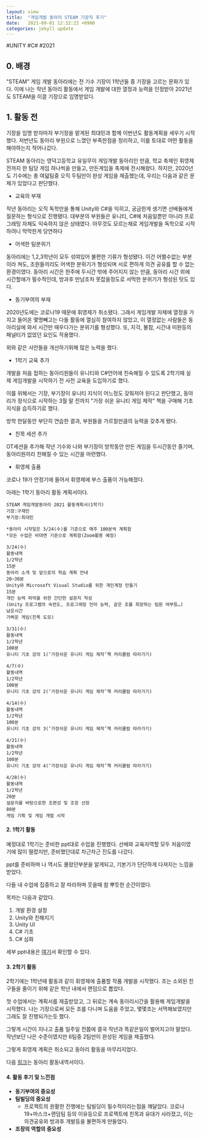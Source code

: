 ```yaml
---
layout: view
title:  "게임개발 동아리 STEAM 기장직 후기"
date:   2021-09-01 12:32:22 +0900
categories: jekyll update
---
```

#UNITY #C# #2021

## 0. 배경

"STEAM" 게임 개발 동아리에는 전 기수 기장이 1학년들 중 기장을 고르는 문화가 있다. 이에 나는 작년 동아리 활동에서 게임 개발에 대한 열정과 능력을 인정받아 2021년도 STEAM을 이끌 기장으로 임명받았다.



## 1. 활동 전

기장을 임명 받자마자 부기장을 맡게된 최대민과 함께 이번년도 활동계획을 세우기 시작했다. 저번년도 동아리 부원으로 느꼈던 부족한점을 정리하고, 이를 토대로 어떤 활동을 해야하는지 적어나갔다.

STEAM 동아리는 영덕고등학교 유일무이 게임개발 동아리인 만큼, 학교 축제인 휘영제 전까지 한 팀당 게임 하나씩을 만들고, 만든게임을 축제에 전시해왔다. 하지만, 2020년도 기수에는 총 여덟팀중 오직 두팀만이 완성 게임을 제출했는데, 우리는 다음과 같은 문제가 있었다고 판단했다.

- 교육의 부재

작년 동아리는 오직 독학만을 통해 Unity와 C#을 익히고, 궁금한게 생기면 선배들에게 질문하는 형식으로 진행됐다. 대부분의 부원들은 유니티, C#에 처음일뿐만 아니라 프로그래밍 자체도 익숙하지 않은 상태였다. 아무것도 모르는채로 게임개발을 독학으로 시작하려니 막막한게 당연하다

- 어색한 팀분위기

동아리에는 1,2,3학년이 모두 섞여있어 불편한 기류가 형성됐다. 이건 어쩔수없는 부분이라 쳐도, 조원들끼리도 어색한 분위기가 형성되며 서로 편하게 의견 공유를 할 수 없는 환경이였다. 동아리 시간은 한주에 두시간 밖에 주어지지 않는 만큼, 동아리 시간 외에 시간할애가 필수적인데, 방과후 만남조차 못잡을정도로 서먹한 분위기가 형성된 탓도 있다. 

- 동기부여의 부재

2020년도에는 코로나19 때문에 휘영제가 취소됐다. 그래서 게임개발 자체에 열정을 가지고 들어온 몇명빼고는 다들 활동에 열심히 참여하지 않았고, 이 열정없는 사람들은 동아리실에 와서 시간만 때우다가는 분위기를 형성했다. 또, 지각, 불참, 시간내 미완등의 패널티가 없었던 요인도 작용했다.

위와 같은 사안들을 개선하기위해 많은 노력을 했다.

- 1학기 교육 추가

개발을 처음 접하는 동아리원들이 유니티와 C#언어에 친숙해질 수 있도록 2학기때 실제 게임개발을 시작하기 전 사전 교육을 도입하기로 했다.

이를 위해서는 기장, 부기장이 유니티 지식이 어느정도 갖춰저야 된다고 판단했고, 동아리가 정식으로 시작하는 3월 말 전까지 "가장 쉬운 유니티 게임 제작" 책을 구매해 기초 지식을 습득하기로 했다.

방학 한달동안 부단히 연습한 결과, 부원들을 가르칠만큼의 능력을 갖추게 됐다.

- 친목 세션 추가

OT세션을 추가해 작년 기수와 나와 부기장이 방학동안 만든 게임을 두시간동안 즐기며, 동아리원끼리 친해질 수 있는 시간을 마련했다.

- 휘영제 출품

코로나 19가 안정기에 들어서 휘영제에 부스 출품이 가능해졌다.

아래는 1학기 동아리 활동 계획서이다.

```
STEAM 게임개발동아리 2021 활동계획서(1학기)
기장:구재민 
부기장:최대민

*동아리 시작일은 3/24(수)를 기준으로 매주 100분씩 계획함
*모든 수업은 비대면 기준으로 계획함(Zoom활용 예정)
	
3/24(수) 
활동내역
1/2학년
15분
동아리 소개 및 앞으로의 학습 계획 안내
20~30분
Unity와 Microsoft Visual Studio를 위한 개인계정 만들기
15분
개인 능력 파악을 위한 간단한 설문지 작성
(Unity 프로그램의 숙련도, 프로그래밍 언어 능력, 같은 조를 희망하는 팀원 여부등…)
남은시간
가벼운 게임(친목 도모)

3/31(수) 
활동내역
1/2학년
100분
유니티 기초 강의 1(‘가장쉬운 유니티 게임 제작’책 커리큘럼 따라가기)

4/7(수) 
활동내역
1/2학년
100분
유니티 기초 강의 2(‘가장쉬운 유니티 게임 제작’책 커리큘럼 따라가기)

4/14(수) 
활동내역
1/2학년
100분
유니티 기초 강의 3(‘가장쉬운 유니티 게임 제작’책 커리큘럼 따라가기)

4/21(수) 
활동내역
1/2학년
100분
유니티 기초 강의 4(‘가장쉬운 유니티 게임 제작’책 커리큘럼 따라가기) 

4/28(수) 
활동내역
1/2학년
20분
설문지를 바탕으로한 조편성 및 조장 선정
80분
게임 기획 및 게임 개발 시작
```

#### 2. 1학기 활동

예정대로 1학기는 준비한 ppt대로 수업을 진행했다. 선배와 교육자역할 모두 처음이였기에 많이 떨렸지만, 준비했던대로 차근차근 진도를 나갔다.

ppt를 준비하며 나 역시도 몰랐던부분을 알게되고, 기본기가 단단하게 다져지는 느낌을 받았다.

다들 내 수업에 집중하고 잘 따라하며 웃을때 참 뿌듯한 순간이였다.

목차는 다음과 같았다.

1. 개발 환경 설정
2. Unity와 친해지기
3. Unity UI
4. C# 기초
5. C# 심화

세부 ppt내용은 [여기](https://docs.google.com/presentation/d/1nLZxZvyrAvUi1mEHb8kWByGEnxnfdfetDkfBzyVa8Z4/edit?usp=sharing)서 확인할 수 있다.



#### 3. 2학기 활동

2학기에는 1학년때 활동과 같이 휘영제에 출품할 작품 개발을 시작했다. 조는 소외된 친구들을 줄이기 위해 같은 학년 내에서 랜덤으로 뽑았다.

첫 수업에서는 계획서를 제출받았고, 그 뒤로는 계속 동아리시간을 활용해 게임개발을 시작했다. 나는 기장으로써 모든 조를 다니며 도움을 주었고, 몇몇조는 서먹해보였지만 그래도 잘 진행되가는듯 했다.

그렇게 시간이 지나고 출품 일주일 전쯤에 결국 작년과 똑같은일이 벌어지고야 말았다. 작년보단 나은 수준이였지만 6팀중 2팀만이 완성된 게임을 제출했다.

그렇게 휘영제 계획은 취소되고 동아리 활동을 마무리지었다.

다음 [링크](https://docs.google.com/document/d/1SB8S5eKj4fBNq0f8iR9FDfY3WichvJBncEmfB4D973k/edit?usp=sharing)는 동아리 활동내역서이다.



#### 4. 활동 후기 및 느낀점

- **동기부여의 중요성**
- **팀빌딩의 중요성**
  - 프로젝트의 원활한 진행에는 팀빌딩이 필수적이라는점을 꺠달았다. 코로나19+마스크+랜덤팀 등의 이유등으로 프로젝트에  친목과 유대가 사라졌고, 이는 의견공유와 방과후 개발등을 불편하게 만들었다.
- **조장의 역할의 중요성**
